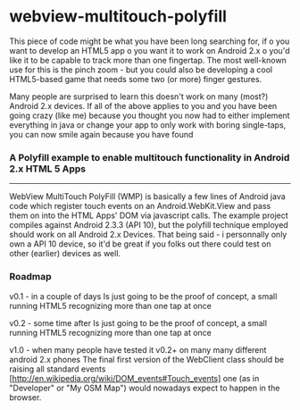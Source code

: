webview-multitouch-polyfill
===========================

This piece of code might be what you have been long searching for, if
o you want to develop an HTML5 app
o you want it to work on Android 2.x
o you'd like it to be capable to track more than one fingertap. The most well-known use for this is the pinch zoom - but you could also be developing a cool HTML5-based game that needs some two (or more) finger gestures.

Many people are surprised to learn this doesn't work on many (most?) Android 2.x devices. If all of the above applies to you and you have been going crazy (like me) because you thought you now had to either implement everything in java or change your app to only work with boring single-taps, you can now smile again because you have found

### A Polyfill example to enable multitouch functionality in Android 2.x HTML 5 Apps
--------------------------------------------------------------------------------

WebView MultiTouch PolyFill (WMP) is basically a few lines of Android java code which register touch events on an Android.WebKit.View and pass them on into the HTML Apps' DOM via javascript calls. The example project compiles against Android 2.3.3 (API 10), but the polyfill technique employed should work on all Android 2.x Devices. That being said - i personnally only own a API 10 device, so it'd be great if you folks out there could test on other (earlier) devices as well.

### Roadmap

v0.1 - in a couple of days
Is just going to be the proof of concept, a small running HTML5 recognizing more than one tap at once

v0.2 - some time after
Is just going to be the proof of concept, a small running HTML5 recognizing more than one tap at once

v1.0 - when many people have tested it v0.2+ on many many different android 2.x phones
The final first version of the WebClient class should be raising all standard events [http://en.wikipedia.org/wiki/DOM_events#Touch_events] one (as in "Developer" or "My OSM Map") would nowadays expect to happen in the browser.